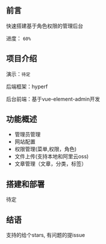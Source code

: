 ## 前言

快速搭建基于角色权限的管理后台

进度： `60%`

## 项目介绍

演示：`待定`

后端框架：hyperf

后台前端：基于vue-element-admin开发

## 功能概述

- 管理员管理
- 网站配置
- 权限管理(菜单,权限，角色)
- 文件上传(支持本地和阿里云oss)
- 文章管理（文章，分类，标签）

## 搭建和部署

待定

## 结语

支持的给个stars, 有问题的提issue